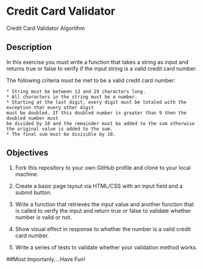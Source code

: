 # Credit Card Validator 

Credit Card Validator Algorithm

## Description

In this exercise you must write a function that takes a string as input and returns true or false to verify if the input string is a valid credit card number.

The following criteria must be met to be a valid credit card number:

	* String must be between 13 and 19 characters long.
	* All characters in the string must be a number.
	* Starting at the last digit, every digit must be totaled with the exception that every other digit 
	must be doubled. If this doubled number is greater than 9 then the doubled number must
	be divided by 10 and the remainder must be added to the sum otherwise the original value is added to the sum.
	* The final sum must be divisible by 10.

## Objectives

1. Fork this repository to your own GitHub profile and clone to your local machine.

2. Create a basic page layout via HTML/CSS with an input field and a submit button. 

3. Write a function that retrieves the input value and another function that is called to verify the input and return true or false to validate whether number is valid or not.

4. Show visual effect in response to whether the number is a valid credit card number.

5. Write a series of tests to validate whether your validation method works.

##Most Importanly....Have Fun!